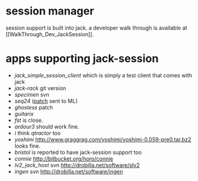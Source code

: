 # session manager

session support is built into jack. 
a developer walk through is available at [[WalkThrough_Dev_JackSession]].

# apps supporting jack-session

* *jack_simple_session_client* which is simply a test client that comes with jack
* *jack-rack* git version
* *specimen* svn
* *seq24* ([patch](http://trac.jackaudio.org/attachment/wiki/WalkThrough/User/jack_session/jack-session.patch?format=raw) sent to ML)
* *ghostess* patch
* *guitarix*
* *fst* is close.
* *ardour3* should work fine.
* i think *qtractor* too
* *yoshimi* http://www.graggrag.com/yoshimi/yoshimi-0.059-pre0.tar.bz2 looks fine.
* *bristol* is reported to have jack-session support too
* *connie* http://bitbucket.org/horo/connie
* *lv2_jack_host* svn http://drobilla.net/software/slv2
* *ingen* svn http://drobilla.net/software/ingen
